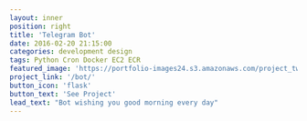 ```yaml
---
layout: inner
position: right
title: 'Telegram Bot'
date: 2016-02-20 21:15:00
categories: development design
tags: Python Cron Docker EC2 ECR
featured_image: 'https://portfolio-images24.s3.amazonaws.com/project_two/screen.jpg'
project_link: '/bot/'
button_icon: 'flask'
button_text: 'See Project'
lead_text: "Bot wishing you good morning every day"
---
```

